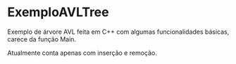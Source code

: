 # ExemploAVLTree
Exemplo de árvore AVL feita em C++ com algumas funcionalidades básicas, carece da função Main.

Atualmente conta apenas com inserção e remoção.
